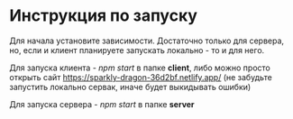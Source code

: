 # Инструкция по запуску
Для начала установите зависимости. Достаточно только для сервера, но, если и клиент планируете запускать локально - то и для него.

Для запуска клиента - *npm start* в папке **client**, либо можно просто открыть сайт https://sparkly-dragon-36d2bf.netlify.app/
(не забудьте запустить локально сервак, иначе будет выкидывать ошибки)

Для запуска сервера - *npm start* в папке **server**
